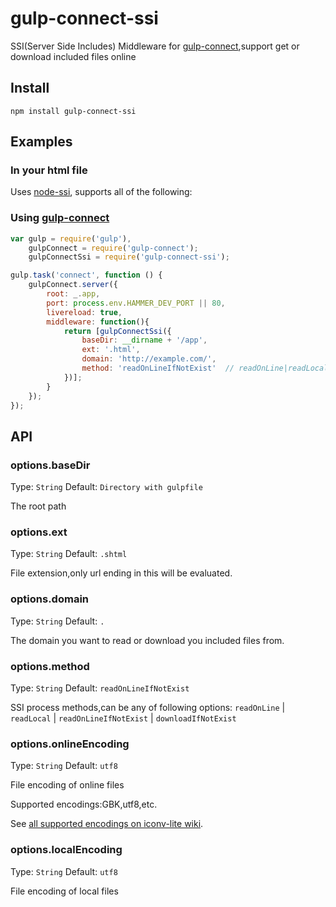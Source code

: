 gulp-connect-ssi
===========

SSI(Server Side Includes) Middleware for [gulp-connect],support  get or download included files online

## Install

```shell
npm install gulp-connect-ssi
```

## Examples

### In your html file

Uses [node-ssi], supports all of the following:

<!--# include file="path" -->

<!--# set var="k" value="v" -->

<!--# echo var="n" default="default" -->

<!--# if expr="test" -->
<!--# elif expr="" -->
<!--# else -->
<!--# endif -->


### Using [gulp-connect]

``` javascript
var gulp = require('gulp'),
    gulpConnect = require('gulp-connect');
    gulpConnectSsi = require('gulp-connect-ssi');

gulp.task('connect', function () {
    gulpConnect.server({
        root: _.app,
        port: process.env.HAMMER_DEV_PORT || 80,
        livereload: true,
        middleware: function(){
            return [gulpConnectSsi({
                baseDir: __dirname + '/app',
                ext: '.html',
                domain: 'http://example.com/',
                method: 'readOnLineIfNotExist'  // readOnLine|readLocal|readOnLineIfNotExist|downloadIfNotExist
            })];
        }
    });
});
```
## API

### options.baseDir

Type: `String`
Default: `Directory with gulpfile`

The root path

### options.ext

Type: `String`
Default: `.shtml`

File extension,only url ending in this will be evaluated.

### options.domain

Type: `String`
Default: `.`

The domain you want to read or download you included files from.

### options.method

Type: `String`
Default: `readOnLineIfNotExist`

SSI process methods,can be any of following options:
`readOnLine` | `readLocal` | `readOnLineIfNotExist` | `downloadIfNotExist`

### options.onlineEncoding

Type: `String`
Default: `utf8`

File encoding of online files

Supported encodings:GBK,utf8,etc. 

See [all supported encodings on iconv-lite wiki](https://github.com/ashtuchkin/iconv-lite/wiki/Supported-Encodings).

### options.localEncoding

Type: `String`
Default: `utf8`

File encoding of local files


[gulp-connect]: https://github.com/avevlad/gulp-connect
[node-ssi]: https://github.com/yanni4night/node-ssi
